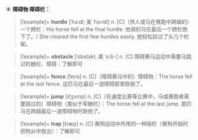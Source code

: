 ☀ <span class="category">**障碍物 障碍栏：**</span>
>[!example]+ <span class="vocabulary">**hurdle**</span> [ˈhɜ:dl; 美 ˈhɜ:rdl]
> <span class="definition">n. [C]（供人或马在赛跑中跨越的）一个跨栏：</span>His horse fell at the final hurdle. 他骑的马在最后一个跨栏倒下了。/ She cleared the first few hurdles easily. 她轻松跃过了头几个栏架。
          
>[!example]+ <span class="vocabulary">**obstacle**</span> [ˈɒbstəkl; 美 ˈɑ:b-]
> <span class="definition">n. [C] 障碍赛马运动中需要马跳过的栅栏、障碍：</span>了解即可

>[!example]+ <span class="vocabulary">**fence**</span> [fens] 
> <span class="definition">n. [C]（障碍赛马中的）障碍物：</span>The horse fell at the last fence. 这匹马在最后一道障碍那里跌倒了。

>[!example]+ <span class="vocabulary">**jump**</span> [dӡʌmp] 
> <span class="definition">n. [C]（在速度比赛等比赛中，马或赛跑者需要跳过的）障碍物（类似于窄栅栏）：</span>The horse fell at the last jump. 那匹马在跨越最后一道障碍物时跌倒了。

>[!example]+ <span class="vocabulary">**trap**</span> [træp] 
> <span class="definition">n. [C] 赛狗运动中所用的一种隔栏（赛狗开始时把狗从中放出）：</span>了解即可
